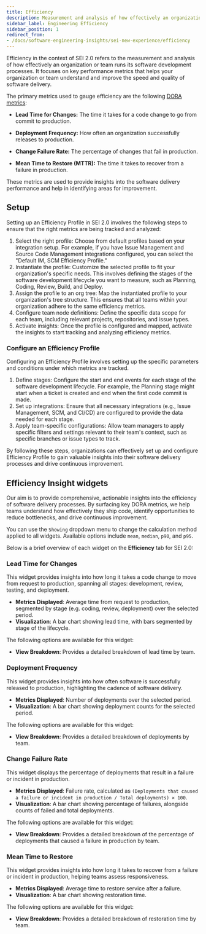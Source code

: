 ```yaml
---
title: Efficiency
description: Measurement and analysis of how effectively an organization or team performs its software development processes
sidebar_label: Engineering Efficiency
sidebar_position: 1
redirect_from:
- /docs/software-engineering-insights/sei-new-experience/efficiency
---
```


Efficiency in the context of SEI 2.0 refers to the measurement and analysis of how effectively an organization or team runs its software development processes. It focuses on key performance metrics that helps your organization or team understand and improve the speed and quality of software delivery. 

The primary metrics used to gauge efficiency are the following [DORA metrics](https://cloud.google.com/blog/products/devops-sre/announcing-the-2024-dora-report):

* **Lead Time for Changes:** The time it takes for a code change to go from commit to production.

* **Deployment Frequency:** How often an organization successfully releases to production.

* **Change Failure Rate:** The percentage of changes that fail in production.

* **Mean Time to Restore (MTTR):** The time it takes to recover from a failure in production.

These metrics are used to provide insights into the software delivery performance and help in identifying areas for improvement.

## Setup

Setting up an Efficiency Profile in SEI 2.0 involves the following steps to ensure that the right metrics are being tracked and analyzed:

1. Select the right profile: Choose from default profiles based on your integration setup. For example, if you have Issue Management and Source Code Management integrations configured, you can select the "Default IM, SCM Efficiency Profile."
1. Instantiate the profile: Customize the selected profile to fit your organization's specific needs. This involves defining the stages of the software development lifecycle you want to measure, such as Planning, Coding, Review, Build, and Deploy.
1. Assign the profile to an org tree: Map the instantiated profile to your organization's tree structure. This ensures that all teams within your organization adhere to the same efficiency metrics.
1. Configure team node definitions: Define the specific data scope for each team, including relevant projects, repositories, and issue types.
1. Activate insights: Once the profile is configured and mapped, activate the insights to start tracking and analyzing efficiency metrics.

### Configure an Efficiency Profile

Configuring an Efficiency Profile involves setting up the specific parameters and conditions under which metrics are tracked.

1. Define stages: Configure the start and end events for each stage of the software development lifecycle. 
For example, the Planning stage might start when a ticket is created and end when the first code commit is made.
1. Set up integrations: Ensure that all necessary integrations (e.g., Issue Management, SCM, and CI/CD) are configured to provide the data needed for each stage.
1. Apply team-specific configurations: Allow team managers to apply specific filters and settings relevant to their team's context, such as specific branches or issue types to track.

By following these steps, organizations can effectively set up and configure Efficiency Profile to gain valuable insights into their software delivery processes and drive continuous improvement.

## Efficiency Insight widgets

Our aim is to provide comprehensive, actionable insights into the efficiency of software delivery processes. By surfacing key DORA metrics, we help teams understand how effectively they ship code, identify opportunities to reduce bottlenecks, and drive continuous improvement. 

You can use the `Showing` dropdown menu to change the calculation method applied to all widgets. Available options include `mean`, `median`, `p90`, and `p95`.

Below is a brief overview of each widget on the **Efficiency** tab for SEI 2.0:

### Lead Time for Changes

This widget provides insights into how long it takes a code change to move from request to production, spanning all stages: development, review, testing, and deployment.

* **Metrics Displayed**: Average time from request to production, segmented by stage (e.g. coding, review, deployment) over the selected period.
* **Visualization**: A bar chart showing lead time, with bars segmented by stage of the lifecycle.

The following options are available for this widget:

* **View Breakdown**: Provides a detailed breakdown of lead time by team.

### Deployment Frequency

This widget provides insights into how often software is successfully released to production, highlighting the cadence of software delivery.

* **Metrics Displayed**: Number of deployments over the selected period.
* **Visualization**: A bar chart showing deployment counts for the selected period.

The following options are available for this widget:

  * **View Breakdown**: Provides a detailed breakdown of deployments by team.

### Change Failure Rate

This widget displays the percentage of deployments that result in a failure or incident in production.

* **Metrics Displayed**: Failure rate, calculated as `(Deployments that caused a failure or incident in production / Total deployments) × 100`.
* **Visualization**: A bar chart showing percentage of failures, alongside counts of failed and total deployments.

The following options are available for this widget:

  * **View Breakdown**: Provides a detailed breakdown of the percentage of deployments that caused a failure in production by team.

### Mean Time to Restore

This widget provides insights into how long it takes to recover from a failure or incident in production, helping teams assess responsiveness.

* **Metrics Displayed**: Average time to restore service after a failure.
* **Visualization**: A bar chart showing restoration time.

The following options are available for this widget:

  * **View Breakdown**: Provides a detailed breakdown of restoration time by team.
